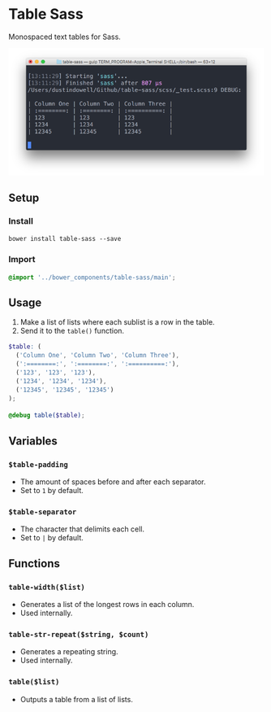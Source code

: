 Table Sass
==========

Monospaced text tables for Sass.

![img](preview.png)

## Setup
### Install
```
bower install table-sass --save
```

### Import
```scss
@import '../bower_components/table-sass/main';
```

## Usage
1. Make a list of lists where each sublist is a row in the table.
1. Send it to the `table()` function.

```scss
$table: (
  ('Column One', 'Column Two', 'Column Three'),
  (':========:', ':========:', ':==========:'),
  ('123', '123', '123'),
  ('1234', '1234', '1234'),
  ('12345', '12345', '12345')
);

@debug table($table);
```

## Variables
### `$table-padding`
+ The amount of spaces before and after each separator.
+ Set to `1` by default.

### `$table-separator`
+ The character that delimits each cell.
+ Set to `|` by default.

## Functions
### `table-width($list)`
+ Generates a list of the longest rows in each column.
+ Used internally.

### `table-str-repeat($string, $count)`
+ Generates a repeating string.
+ Used internally.

### `table($list)`
+ Outputs a table from a list of lists.
